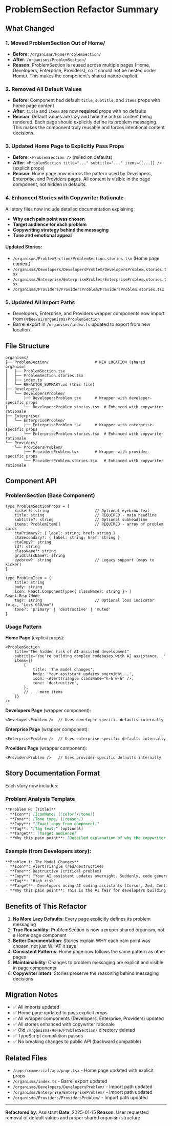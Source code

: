 # ProblemSection Refactor Summary

## What Changed

### 1. **Moved ProblemSection Out of Home/**
- **Before**: `/organisms/Home/ProblemSection/`
- **After**: `/organisms/ProblemSection/`
- **Reason**: ProblemSection is reused across multiple pages (Home, Developers, Enterprise, Providers), so it should not be nested under Home/. This makes the component's shared nature explicit.

### 2. **Removed All Default Values**
- **Before**: Component had default `title`, `subtitle`, and `items` props with home page content
- **After**: `title` and `items` are now **required** props with no defaults
- **Reason**: Default values are lazy and hide the actual content being rendered. Each page should explicitly define its problem messaging. This makes the component truly reusable and forces intentional content decisions.

### 3. **Updated Home Page to Explicitly Pass Props**
- **Before**: `<ProblemSection />` (relied on defaults)
- **After**: `<ProblemSection title="..." subtitle="..." items={[...]} />` (explicit props)
- **Reason**: Home page now mirrors the pattern used by Developers, Enterprise, and Providers pages. All content is visible in the page component, not hidden in defaults.

### 4. **Enhanced Stories with Copywriter Rationale**
All story files now include detailed documentation explaining:
- **Why each pain point was chosen**
- **Target audience for each problem**
- **Copywriting strategy behind the messaging**
- **Tone and emotional appeal**

#### Updated Stories:
- `/organisms/ProblemSection/ProblemSection.stories.tsx` (Home page context)
- `/organisms/Developers/DevelopersProblem/DevelopersProblem.stories.tsx`
- `/organisms/Enterprise/EnterpriseProblem/EnterpriseProblem.stories.tsx`
- `/organisms/Providers/ProvidersProblem/ProvidersProblem.stories.tsx`

### 5. **Updated All Import Paths**
- Developers, Enterprise, and Providers wrapper components now import from `@rbee/ui/organisms/ProblemSection`
- Barrel export in `/organisms/index.ts` updated to export from new location

## File Structure

```
organisms/
├── ProblemSection/                    # NEW LOCATION (shared organism)
│   ├── ProblemSection.tsx
│   ├── ProblemSection.stories.tsx
│   ├── index.ts
│   └── REFACTOR_SUMMARY.md (this file)
├── Developers/
│   └── DevelopersProblem/
│       ├── DevelopersProblem.tsx      # Wrapper with developer-specific props
│       └── DevelopersProblem.stories.tsx  # Enhanced with copywriter rationale
├── Enterprise/
│   └── EnterpriseProblem/
│       ├── EnterpriseProblem.tsx      # Wrapper with enterprise-specific props
│       └── EnterpriseProblem.stories.tsx  # Enhanced with copywriter rationale
└── Providers/
    └── ProvidersProblem/
        ├── ProvidersProblem.tsx       # Wrapper with provider-specific props
        └── ProvidersProblem.stories.tsx   # Enhanced with copywriter rationale
```

## Component API

### ProblemSection (Base Component)

```tsx
type ProblemSectionProps = {
	kicker?: string                    // Optional eyebrow text
	title: string                      // REQUIRED - main headline
	subtitle?: string                  // Optional subheadline
	items: ProblemItem[]               // REQUIRED - array of problem cards
	ctaPrimary?: { label: string; href: string }
	ctaSecondary?: { label: string; href: string }
	ctaCopy?: string
	id?: string
	className?: string
	gridClassName?: string
	eyebrow?: string                   // Legacy support (maps to kicker)
}

type ProblemItem = {
	title: string
	body: string
	icon: React.ComponentType<{ className?: string }> | React.ReactNode
	tag?: string                       // Optional loss indicator (e.g., "Loss €50/mo")
	tone?: 'primary' | 'destructive' | 'muted'
}
```

### Usage Pattern

**Home Page** (explicit props):
```tsx
<ProblemSection
	title="The hidden risk of AI-assisted development"
	subtitle="You're building complex codebases with AI assistance..."
	items={[
		{
			title: 'The model changes',
			body: 'Your assistant updates overnight...',
			icon: <AlertTriangle className="h-6 w-6" />,
			tone: 'destructive',
		},
		// ... more items
	]}
/>
```

**Developers Page** (wrapper component):
```tsx
<DevelopersProblem />  // Uses developer-specific defaults internally
```

**Enterprise Page** (wrapper component):
```tsx
<EnterpriseProblem />  // Uses enterprise-specific defaults internally
```

**Providers Page** (wrapper component):
```tsx
<ProvidersProblem />   // Uses provider-specific defaults internally
```

## Story Documentation Format

Each story now includes:

### Problem Analysis Template
```markdown
**Problem N: [Title]**
- **Icon**: [IconName] ([color]/[tone])
- **Tone**: [Tone type] ([reason])
- **Copy**: "[Exact copy from component]"
- **Tag**: "[Tag text]" (optional)
- **Target**: [Target audience]
- **Why this pain point**: [Detailed explanation of why the copywriter chose this pain point, what it addresses, and why it resonates with the target audience]
```

### Example (from Developers story):
```markdown
**Problem 1: The Model Changes**
- **Icon**: AlertTriangle (red/destructive)
- **Tone**: Destructive (critical problem)
- **Copy**: "Your AI assistant updates overnight. Suddenly, code generation breaks. Your workflow is destroyed. Your team is blocked."
- **Tag**: "High risk"
- **Target**: Developers using AI coding assistants (Cursor, Zed, Continue, GitHub Copilot)
- **Why this pain point**: This is the #1 fear for developers building with AI assistance. When Claude/GPT/Copilot updates, code generation patterns change. What worked yesterday breaks today. Your team's velocity drops to zero. This is a visceral, immediate pain that developers have experienced firsthand. The copywriter chose this because it's the most relatable pain point—every developer using AI has experienced a breaking change.
```

## Benefits of This Refactor

1. **No More Lazy Defaults**: Every page explicitly defines its problem messaging
2. **True Reusability**: ProblemSection is now a proper shared organism, not a Home page component
3. **Better Documentation**: Stories explain WHY each pain point was chosen, not just WHAT it says
4. **Consistent Patterns**: Home page now follows the same pattern as other pages
5. **Maintainability**: Changes to problem messaging are explicit and visible in page components
6. **Copywriter Intent**: Stories preserve the reasoning behind messaging decisions

## Migration Notes

- ✅ All imports updated
- ✅ Home page updated to pass explicit props
- ✅ All wrapper components (Developers, Enterprise, Providers) updated
- ✅ All stories enhanced with copywriter rationale
- ✅ Old `/organisms/Home/ProblemSection/` directory deleted
- ✅ TypeScript compilation passes
- ✅ No breaking changes to public API (backward compatible)

## Related Files

- `/apps/commercial/app/page.tsx` - Home page updated with explicit props
- `/organisms/index.ts` - Barrel export updated
- `/organisms/Developers/DevelopersProblem/` - Import path updated
- `/organisms/Enterprise/EnterpriseProblem/` - Import path updated
- `/organisms/Providers/ProvidersProblem/` - Import path updated

---

**Refactored by**: Assistant
**Date**: 2025-01-15
**Reason**: User requested removal of default values and proper shared organism structure
